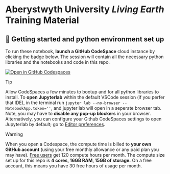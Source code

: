 # Aberystwyth University _Living Earth_ Training Material

## 🚀 Getting started and python environment set up

To run these notebook, **launch a GitHub CodeSpace** cloud instance by clicking the badge below. The session will contain all the necessary python libraries and the notebooks and code in this repo.

[![Open in GitHub Codespaces](https://github.com/codespaces/badge.svg)](https://codespaces.new/cbur24/aberystwyth_training_material?quickstart=1)


> [!TIP]
> Allow CodeSpaces a few minutes to bootup and for all python libraries to install. 
> To **open Jupyterlab** within the default VSCode session (if you perfer that IDE), in the terminal run `jupyter lab --no-browser --NotebookApp.token=''`, and jupyter lab will open in a seperate browser tab. Note, you may have to **disable any pop-up blockers** in your browser. Alternatively, you can configure your Github CodeSpaces settings to open Jupyterlab by default; go to [Editor preferences](https://github.com/settings/codespaces).

> [!WARNING]  
> When you open a Codespace, the compute time is billed to **your own GitHub account** (using your free monthly allowance or any paid plan you may have).
> [Free users](https://docs.github.com/en/billing/concepts/product-billing/github-codespaces) get 120 compute hours per month. The compute size set up for this repo is **4 cores, 16GB RAM, 15GB of storage.** On a free account, this means you have 30 free hours of usage per month.

